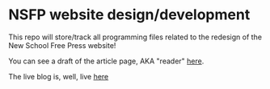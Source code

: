# NSFP website design/development

This repo will store/track all programming files related to the redesign of the New School Free Press website!

You can see a draft of the article page, AKA "reader" [here](https://nchilla.github.io/nsfp-website/reader/).

The live blog is, well, live [here](https://www.newschoolfreepress.com/covid-19/)
